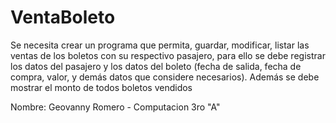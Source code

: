 # VentaBoleto
Se necesita crear un programa que permita, guardar, modificar, listar las ventas de los boletos con su respectivo pasajero, para ello se debe registrar los datos del pasajero y los datos del boleto (fecha de salida, fecha de compra, valor, y demás datos que considere necesarios). Además se debe mostrar el monto de todos boletos vendidos

Nombre: Geovanny Romero - 
Computacion 3ro "A"
